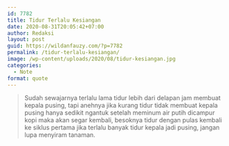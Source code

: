 ```yaml
---
id: 7782
title: Tidur Terlalu Kesiangan
date: 2020-08-31T20:05:42+07:00
author: Redaksi
layout: post
guid: https://wildanfauzy.com/?p=7782
permalink: /tidur-terlalu-kesiangan/
image: /wp-content/uploads/2020/08/tidur-kesiangan.jpg
categories:
  - Note
format: quote
---
```

<blockquote class="wp-block-quote">
  <p>
    Sudah sewajarnya terlalu lama tidur lebih dari delapan jam membuat kepala pusing, tapi anehnya jika kurang tidur tidak membuat kepala pusing hanya sedikit ngantuk setelah meminum air putih dicampur kopi maka akan segar kembali, besoknya tidur dengan pulas kembali ke siklus pertama jika terlalu banyak tidur kepala jadi pusing, jangan lupa menyiram tanaman.
  </p>
</blockquote>